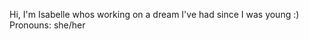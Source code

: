 Hi, I'm Isabelle whos working on a dream I've had since I was young :)
Pronouns: she/her 


<!---
IsabelleChills/IsabelleChills is a ✨ special ✨ repository because its `README.md` (this file) appears on your GitHub profile.
You can click the Preview link to take a look at your changes.
--->
